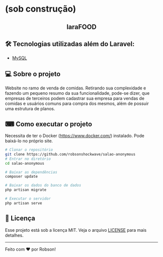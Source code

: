 # (sob construção)
<h2 align="center">laraFOOD</h2>

## 🛠 Tecnologias utilizadas além do Laravel:

- [MySQL](https://www.mysql.com)

## 💻 Sobre o projeto

Website no ramo de venda de comidas. Retirando sua complexidade e fazendo um pequeno resumo da sua funcionalidade, pode-se dizer, que empresas de terceiros podem cadastrar sua empresa para vendas de comidas e usuários comuns para compra dos mesmos, além de possuir uma estrutura de planos.

## ⌨ Como executar o projeto

Necessita de ter o Docker (https://www.docker.com/) instalado. Pode baixá-lo no próprio site.

```bash
# Clonar o repositório
git clone https://github.com/robsonshockwave/salao-anonymous
# Entrar no diretório
cd salao-anonymous

# Baixar as dependências
composer update

# Baixar os dados do banco de dados
php artisan migrate

# Executar o servidor
php artisan serve
```

## :memo: Licença

Esse projeto está sob a licença MIT. Veja o arquivo [LICENSE](LICENSE.md) para mais detalhes.

---

Feito com ♥ por Robson!
